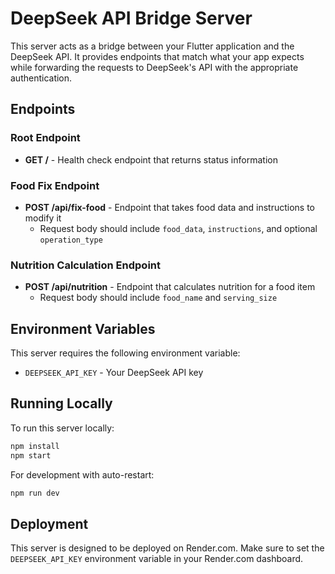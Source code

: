 # DeepSeek API Bridge Server

This server acts as a bridge between your Flutter application and the DeepSeek API. It provides endpoints that match what your app expects while forwarding the requests to DeepSeek's API with the appropriate authentication.

## Endpoints

### Root Endpoint
- **GET /** - Health check endpoint that returns status information

### Food Fix Endpoint
- **POST /api/fix-food** - Endpoint that takes food data and instructions to modify it
  - Request body should include `food_data`, `instructions`, and optional `operation_type`

### Nutrition Calculation Endpoint
- **POST /api/nutrition** - Endpoint that calculates nutrition for a food item
  - Request body should include `food_name` and `serving_size`

## Environment Variables

This server requires the following environment variable:

- `DEEPSEEK_API_KEY` - Your DeepSeek API key

## Running Locally

To run this server locally:

```bash
npm install
npm start
```

For development with auto-restart:

```bash
npm run dev
```

## Deployment

This server is designed to be deployed on Render.com. Make sure to set the `DEEPSEEK_API_KEY` environment variable in your Render.com dashboard. 